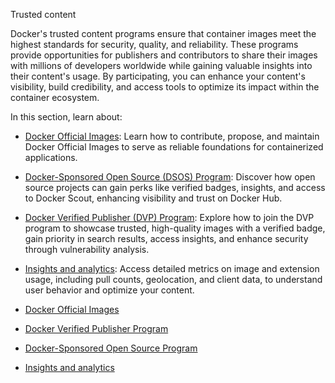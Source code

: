 Trusted content


Docker's trusted content programs ensure that container images meet the highest
standards for security, quality, and reliability. These programs provide
opportunities for publishers and contributors to share their images with
millions of developers worldwide while gaining valuable insights into their
content's usage. By participating, you can enhance your content's visibility,
build credibility, and access tools to optimize its impact within the container
ecosystem.

In this section, learn about:

- [Docker Official Images](./official-images.md): Learn how to contribute,
  propose, and maintain Docker Official Images to serve as reliable foundations
  for containerized applications.
- [Docker-Sponsored Open Source (DSOS) Program](dsos-program.md): Discover how
  open source projects can gain perks like verified badges, insights, and access
  to Docker Scout, enhancing visibility and trust on Docker Hub.
- [Docker Verified Publisher (DVP) Program](./dvp-program.md): Explore how to
  join the DVP program to showcase trusted, high-quality images with a verified
  badge, gain priority in search results, access insights, and enhance security
  through vulnerability analysis.
- [Insights and analytics](./insights-analytics.md): Access detailed metrics on
  image and extension usage, including pull counts, geolocation, and client
  data, to understand user behavior and optimize your content.


- [Docker Official Images](https://docs.docker.com/docker-hub/repos/manage/trusted-content/official-images/)

- [Docker Verified Publisher Program](https://docs.docker.com/docker-hub/repos/manage/trusted-content/dvp-program/)

- [Docker-Sponsored Open Source Program](https://docs.docker.com/docker-hub/repos/manage/trusted-content/dsos-program/)

- [Insights and analytics](https://docs.docker.com/docker-hub/repos/manage/trusted-content/insights-analytics/)

